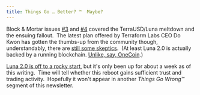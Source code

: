 ```yaml
---
title: Things Go … Better? ™  Maybe?
---
```

Block & Mortar issues [#3](/newsletter/what-the-hell-just-happened) and [#4](/newsletter/more-luna-fallout-gamestop-and-tracking-cheese) covered the TerraUSD/Luna meltdown and the ensuing fallout.  The latest plan offered by Terraform Labs CEO Do Kwon has gotten the thumbs-up from the community though, understandably, there are [still some skeptics](https://www.theblockcrypto.com/post/148642/lido-finance-refuses-to-support-terras-new-blockchain).  (At least Luna 2.0 is actually backed by a running blockchain. [Unlike, say, OneCoin](https://www.justice.gov/usao-sdny/pr/manhattan-us-attorney-announces-charges-against-leaders-onecoin-multibillion-dollar).)

[Luna 2.0 is off to a rocky start](https://watcher.guru/news/luna-2-0-is-here-crashes-by-over-60-on-first-day), but it's only been up for about a week as of this writing.  Time will tell whether this reboot gains sufficient trust and trading activity.  Hopefully it won't appear in another _Things Go Wrong™_ segment of this newsletter.